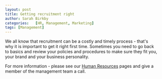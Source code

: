 ```yaml
---
layout: post
title: Getting recruitment right
author: Sarah Birkby
categories:   [HR, Management, Marketing]
tags: [Management]
---
```


We all know that recruitment can be a costly and timely process - that's why it is important to get it right first time.
Sometimes you need to go back to basics and review your policies and procedures to make sure they fit you, your brand and your business personality.

For more information - please see our [Human Resources](/additional-services) pages and give a member of the management team a call.
